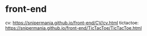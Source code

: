 # front-end
cv:  https://snipermania.github.io/front-end/CV/cv.html
tictactoe:  https://snipermania.github.io/front-end/TicTacToe/TicTacToe.html
